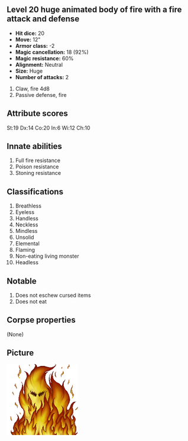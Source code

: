 ## Level 20 huge animated body of fire with a fire attack and defense

- **Hit dice:** 20
- **Move:** 12"
- **Armor class:** -2
- **Magic cancellation:** 18 (92%)
- **Magic resistance:** 60%
- **Alignment:** Neutral
- **Size:** Huge
- **Number of attacks:** 2
1. Claw, fire 4d8
2. Passive defense, fire

## Attribute scores

St:19 Dx:14 Co:20 In:6 Wi:12 Ch:10

## Innate abilities

1. Full fire resistance
2. Poison resistance
3. Stoning resistance

## Classifications

1. Breathless
2. Eyeless
3. Handless
4. Neckless
5. Mindless
6. Unsolid
7. Elemental
8. Flaming
9. Non-eating living monster
10. Headless

## Notable

1. Does not eschew cursed items
2. Does not eat

## Corpse properties

(None)

## Picture

![Elder fire elemental](https://github.com/hyvanmielenpelit/GnollHackTileSet/blob/main/Monsters/elder_fire_elemental/elder_fire_elemental.png)
